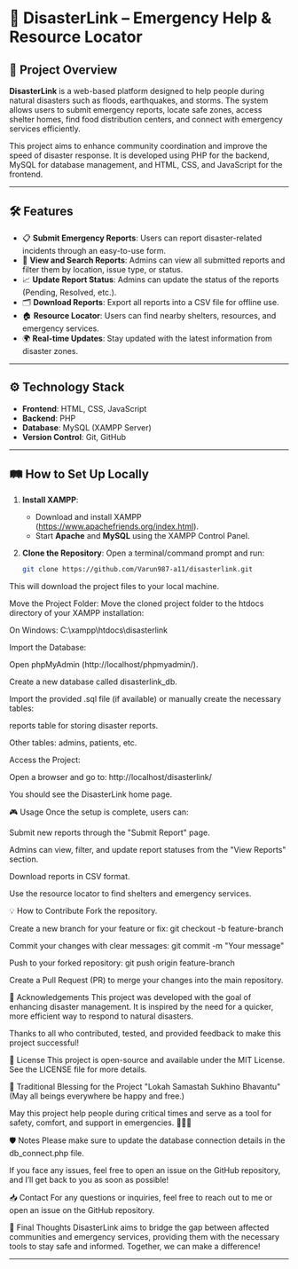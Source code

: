 # 📜 DisasterLink – Emergency Help & Resource Locator

## 🌟 Project Overview

**DisasterLink** is a web-based platform designed to help people during natural disasters such as floods, earthquakes, and storms. The system allows users to submit emergency reports, locate safe zones, access shelter homes, find food distribution centers, and connect with emergency services efficiently.

This project aims to enhance community coordination and improve the speed of disaster response. It is developed using PHP for the backend, MySQL for database management, and HTML, CSS, and JavaScript for the frontend.

---

## 🛠️ Features

- 📋 **Submit Emergency Reports**: Users can report disaster-related incidents through an easy-to-use form.
- 🔎 **View and Search Reports**: Admins can view all submitted reports and filter them by location, issue type, or status.
- 📈 **Update Report Status**: Admins can update the status of the reports (Pending, Resolved, etc.).
- 🗂️ **Download Reports**: Export all reports into a CSV file for offline use.
- 🏠 **Resource Locator**: Users can find nearby shelters, resources, and emergency services.
- 🌍 **Real-time Updates**: Stay updated with the latest information from disaster zones.

---

## ⚙️ Technology Stack

- **Frontend**: HTML, CSS, JavaScript
- **Backend**: PHP
- **Database**: MySQL (XAMPP Server)
- **Version Control**: Git, GitHub

---

## 🛤️ How to Set Up Locally

1. **Install XAMPP**:
   - Download and install XAMPP (https://www.apachefriends.org/index.html).
   - Start **Apache** and **MySQL** using the XAMPP Control Panel.

2. **Clone the Repository**:
   Open a terminal/command prompt and run:
   ```bash
   git clone https://github.com/Varun987-a11/disasterlink.git
This will download the project files to your local machine.

Move the Project Folder: Move the cloned project folder to the htdocs directory of your XAMPP installation:

On Windows: C:\xampp\htdocs\disasterlink

Import the Database:

Open phpMyAdmin (http://localhost/phpmyadmin/).

Create a new database called disasterlink_db.

Import the provided .sql file (if available) or manually create the necessary tables:

reports table for storing disaster reports.

Other tables: admins, patients, etc.

Access the Project:

Open a browser and go to:
http://localhost/disasterlink/

You should see the DisasterLink home page.

🎮 Usage
Once the setup is complete, users can:

Submit new reports through the "Submit Report" page.

Admins can view, filter, and update report statuses from the "View Reports" section.

Download reports in CSV format.

Use the resource locator to find shelters and emergency services.



💡 How to Contribute
Fork the repository.

Create a new branch for your feature or fix:
git checkout -b feature-branch

Commit your changes with clear messages:
git commit -m "Your message"

Push to your forked repository:
git push origin feature-branch

Create a Pull Request (PR) to merge your changes into the main repository.

🙏 Acknowledgements
This project was developed with the goal of enhancing disaster management. It is inspired by the need for a quicker, more efficient way to respond to natural disasters.

Thanks to all who contributed, tested, and provided feedback to make this project successful!

📄 License
This project is open-source and available under the MIT License. See the LICENSE file for more details.

🌿 Traditional Blessing for the Project
"Lokah Samastah Sukhino Bhavantu"
(May all beings everywhere be happy and free.)

May this project help people during critical times and serve as a tool for safety, comfort, and support in emergencies. 🌿🙏🏼

🛡️ Notes
Please make sure to update the database connection details in the db_connect.php file.

If you face any issues, feel free to open an issue on the GitHub repository, and I’ll get back to you as soon as possible!

📥 Contact
For any questions or inquiries, feel free to reach out to me  or open an issue on the GitHub repository.

🚂 Final Thoughts
DisasterLink aims to bridge the gap between affected communities and emergency services, providing them with the necessary tools to stay safe and informed. Together, we can make a difference!

---


